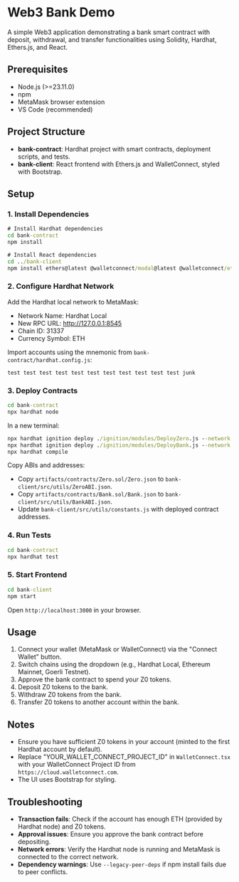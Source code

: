 # Web3 Bank Demo

A simple Web3 application demonstrating a bank smart contract with deposit, withdrawal, and transfer functionalities using Solidity, Hardhat, Ethers.js, and React.

## Prerequisites
- Node.js (>=23.11.0)
- npm
- MetaMask browser extension
- VS Code (recommended)

## Project Structure
- **bank-contract**: Hardhat project with smart contracts, deployment scripts, and tests.
- **bank-client**: React frontend with Ethers.js and WalletConnect, styled with Bootstrap.

## Setup

### 1. Install Dependencies
```cmd
# Install Hardhat dependencies
cd bank-contract
npm install

# Install React dependencies
cd ../bank-client
npm install ethers@latest @walletconnect/modal@latest @walletconnect/ethereum-provider@latest bootstrap@latest react-bootstrap@latest --legacy-peer-deps
```

### 2. Configure Hardhat Network
Add the Hardhat local network to MetaMask:
- Network Name: Hardhat Local
- New RPC URL: http://127.0.0.1:8545
- Chain ID: 31337
- Currency Symbol: ETH

Import accounts using the mnemonic from `bank-contract/hardhat.config.js`:
```
test test test test test test test test test test test junk
```

### 3. Deploy Contracts
```cmd
cd bank-contract
npx hardhat node
```
In a new terminal:
```cmd
npx hardhat ignition deploy ./ignition/modules/DeployZero.js --network localhost
npx hardhat ignition deploy ./ignition/modules/DeployBank.js --network localhost
npx hardhat compile
```

Copy ABIs and addresses:
- Copy `artifacts/contracts/Zero.sol/Zero.json` to `bank-client/src/utils/ZeroABI.json`.
- Copy `artifacts/contracts/Bank.sol/Bank.json` to `bank-client/src/utils/BankABI.json`.
- Update `bank-client/src/utils/constants.js` with deployed contract addresses.

### 4. Run Tests
```cmd
cd bank-contract
npx hardhat test
```

### 5. Start Frontend
```cmd
cd bank-client
npm start
```
Open `http://localhost:3000` in your browser.

## Usage
1. Connect your wallet (MetaMask or WalletConnect) via the "Connect Wallet" button.
2. Switch chains using the dropdown (e.g., Hardhat Local, Ethereum Mainnet, Goerli Testnet).
3. Approve the bank contract to spend your Z0 tokens.
4. Deposit Z0 tokens to the bank.
5. Withdraw Z0 tokens from the bank.
6. Transfer Z0 tokens to another account within the bank.

## Notes
- Ensure you have sufficient Z0 tokens in your account (minted to the first Hardhat account by default).
- Replace "YOUR_WALLET_CONNECT_PROJECT_ID" in `WalletConnect.tsx` with your WalletConnect Project ID from `https://cloud.walletconnect.com`.
- The UI uses Bootstrap for styling.

## Troubleshooting
- **Transaction fails**: Check if the account has enough ETH (provided by Hardhat node) and Z0 tokens.
- **Approval issues**: Ensure you approve the bank contract before depositing.
- **Network errors**: Verify the Hardhat node is running and MetaMask is connected to the correct network.
- **Dependency warnings**: Use `--legacy-peer-deps` if npm install fails due to peer conflicts.